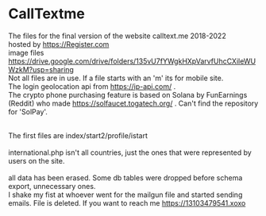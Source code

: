 # CallTextme
The files for the final version of the website calltext.me 2018-2022
<br>hosted by https://Register.com
<br>image files https://drive.google.com/drive/folders/135vU7fYWgkHXpVarvfUhcCXileWUWzkM?usp=sharing
<br>Not all files are in use. If a file starts with an 'm' its for mobile site. 
<br>The login geolocation api from https://ip-api.com/ . 
<br>The crypto phone purchasing feature is based on Solana by FunEarnings (Reddit) who made https://solfaucet.togatech.org/ . Can't find the repository for 'SolPay'. <br><br>

The first files are index/start2/profile/istart
<br><br> international.php isn't all countries, just the ones that were represented by users on the site.
<br> <br> all data has been erased. Some db tables were dropped before schema export, unnecessary ones.
<br> I shake my fist at whoever went for the mailgun file and started sending emails. File is deleted. If you want to reach me https://13103479541.xoxo
